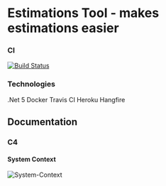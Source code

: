 # Estimations Tool - makes estimations easier
### CI
[![Build Status](https://travis-ci.com/kamilbaczek/estimations-tool.svg?branch=develop)](https://travis-ci.com/kamilbaczek/estimations-tool)

### Technologies
.Net 5
Docker
Travis CI
Heroku
Hangfire


## Documentation
### C4

#### System Context
![System-Context](https://user-images.githubusercontent.com/74410956/130393977-412af919-f7aa-4e78-bbdb-de8218ac4e90.png)
